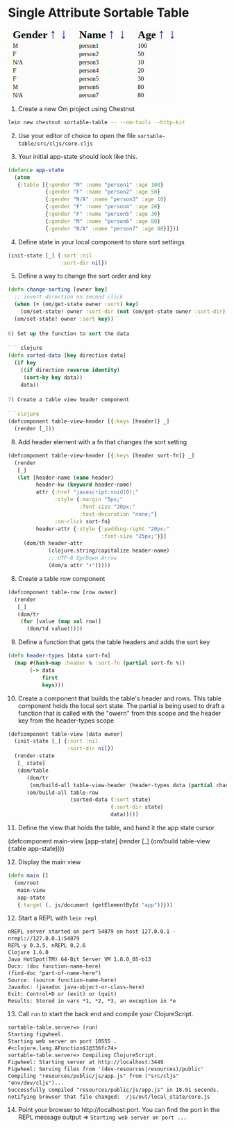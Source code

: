 # Single Attribute Sortable Table

![alt text](preview.gif "Preview Image GIF")

1) Create a new Om project using Chestnut

```bash
lein new chestnut sortable-table -- --om-tools --http-kit
```

2) Use your editor of choice to open the file `sortable-table/src/cljs/core.cljs`


3) Your initial app-state should look like this.

```clojure
(defonce app-state 
  (atom
   {:table [{:gender "M" :name "person1" :age 100}
            {:gender "F" :name "person2" :age 50}
            {:gender "N/A" :name "person3" :age 10}
            {:gender "F" :name "person4" :age 20}
            {:gender "F" :name "person5" :age 30}
            {:gender "M" :name "person6" :age 80}
            {:gender "N/A" :name "person7" :age 80}]}))
```

4) Define state in your local component to store sort settings

```clojure
(init-state [_] {:sort :nil
                 :sort-dir nil})
```

5) Define a way to change the sort order and key

``` clojure
(defn change-sorting [owner key]
  ;; invert direction on second click
  (when (= (om/get-state owner :sort) key)
    (om/set-state! owner :sort-dir (not (om/get-state owner :sort-dir))))
  (om/set-state! owner :sort key))```

6) Set up the function to sort the data

``` clojure
(defn sorted-data [key direction data]
  (if key
    ((if direction reverse identity)
     (sort-by key data))
    data))```

7) Create a table view header component

```clojure
(defcomponent table-view-header [{:keys [header]} _]
  (render [_]))
```

8) Add header element with a fn that changes the sort setting

```clojure
(defcomponent table-view-header [{:keys [header sort-fn]} _] 
  (render
   [_]
   (let [header-name (name header)
         header-kw (keyword header-name)
         attr {:href "javascript:void(0);"
               :style {:margin "5px;"
                       :font-size "30px;"
                       :text-decoration "none;"}
               :on-click sort-fn}
         header-attr {:style {:padding-right "20px;"
                              :font-size "25px;"}}]
     (dom/th header-attr
             (clojure.string/capitalize header-name)
             ;; UTF-8 Up/Down Arrow
             (dom/a attr "⬍")))))
```

8) Create a table row component

```clojure
(defcomponent table-row [row owner]
  (render 
   [_]
   (dom/tr
    (for [value (map val row)]
      (dom/td value)))))
```

9) Define a function that gets the table headers and adds the sort key

```clojure
(defn header-types [data sort-fn]
  (map #(hash-map :header % :sort-fn (partial sort-fn %))
       (-> data
           first
           keys)))
```

10) Create a component that builds the table's header and rows.
This table component holds the local sort state.
The partial is being used to draft a function that is called with the "owern" from this scope and the header key from the header-types scope

```clojure
(defcomponent table-view [data owner]
  (init-state [_] {:sort :nil
                   :sort-dir nil})
  (render-state
   [_ state]   
   (dom/table
      (dom/tr
       (om/build-all table-view-header (header-types data (partial change-sorting owner))))
      (om/build-all table-row
                    (sorted-data (:sort state)
                                 (:sort-dir state)
                                 data)))))
```

11) Define the view that holds the table, and hand it the app state cursor

(defcomponent main-view [app-state]
  (render [_]
          (om/build table-view (:table app-state))))

12) Display the main view

```clojure
(defn main []
  (om/root
   main-view
   app-state
   {:target (. js/document (getElementById "app"))}))
```
12) Start a REPL with `lein repl`

```
nREPL server started on port 54879 on host 127.0.0.1 - nrepl://127.0.0.1:54879
REPL-y 0.3.5, nREPL 0.2.6
Clojure 1.6.0
Java HotSpot(TM) 64-Bit Server VM 1.8.0_05-b13
Docs: (doc function-name-here)
(find-doc "part-of-name-here")
Source: (source function-name-here)
Javadoc: (javadoc java-object-or-class-here)
Exit: Control+D or (exit) or (quit)
Results: Stored in vars *1, *2, *3, an exception in *e
```

13) Call `run` to start the back end and compile your ClojureScript.

```
sortable-table.server=> (run)
Starting figwheel.
Starting web server on port 10555 .
#<clojure.lang.AFunction$1@336fc74>
sortable-table.server=> Compiling ClojureScript.
Figwheel: Starting server at http://localhost:3449
Figwheel: Serving files from '(dev-resources|resources)/public'
Compiling "resources/public/js/app.js" from ("src/cljs" "env/dev/cljs")...
Successfully compiled "resources/public/js/app.js" in 18.01 seconds.
notifying browser that file changed:  /js/out/local_state/core.js
```

14) Point your browser to http://localhost:port. You can find the port in the REPL message output =>  `Starting web server on port ...`

